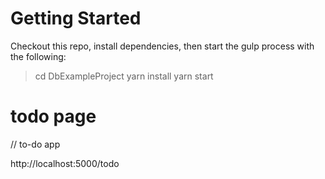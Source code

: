 # Getting Started

Checkout this repo, install dependencies, then start the gulp process with the following:

> cd DbExampleProject
> yarn install
> yarn start

# todo page

// to-do app 

http://localhost:5000/todo